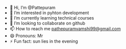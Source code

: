 - 👋 Hi, I’m @Pattepuram
- 👀 I’m interested in pyhton development 
- 🌱 I’m currently learning technical courses
- 💞️ I’m looking to collaborate on github
- 📫 How to reach me pathepuramvamshi99@gmail.com
- 😄 Pronouns: Mr
- ⚡ Fun fact: sun lies in the evening

<!---
Pattepuram/Pattepuram is a ✨ special ✨ repository because its `README.md` (this file) appears on your GitHub profile.
You can click the Preview link to take a look at your changes.
--->
